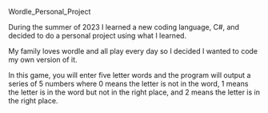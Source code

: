 Wordle_Personal_Project

During the summer of 2023 I learned a new coding language, C#, and decided to do a personal project using what I learned. 

My family loves wordle and all play every day so I decided I wanted to code my own version of it. 

In  this game, you will enter five letter words and the program will output a series of 5 numbers where 0 means the letter is not in the word, 1 means the letter 
is in the word but not in the right place, and 2 means the letter is in the right place.  
